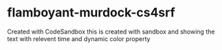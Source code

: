 # flamboyant-murdock-cs4srf
Created with CodeSandbox
 this is created with sandbox and showing the text with relevent time and dynamic color property 
